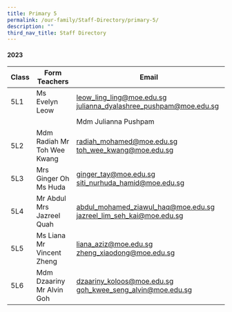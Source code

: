 ```yaml
---
title: Primary 5
permalink: /our-family/Staff-Directory/primary-5/
description: ""
third_nav_title: Staff Directory
---
```

#### 2023


     
| Class | Form Teachers |Email |
| -------- | -------- | -------- |
| 5L1  | Ms Evelyn Leow  | leow_ling_ling@moe.edu.sg  <br>julianna_dyalashree_pushpam@moe.edu.sg  | 
|||Mdm Julianna Pushpam  
| 5L2| Mdm Radiah  Mr Toh Wee Kwang   | radiah_mohamed@moe.edu.sg   toh_wee_kwang@moe.edu.sg  |
|5L3 | Mrs Ginger Oh  Ms Huda  | ginger_tay@moe.edu.sg siti_nurhuda_hamid@moe.edu.sg  |
|5L4 | Mr Abdul  Mrs Jazreel Quah   | abdul_mohamed_ziawul_haq@moe.edu.sg   jazreel_lim_seh_kai@moe.edu.sg  |
| 5L5  | Ms Liana  Mr Vincent Zheng   | liana_aziz@moe.edu.sg  zheng_xiaodong@moe.edu.sg|
| 5L6  | Mdm Dzaariny  Mr Alvin Goh  | dzaariny_koloos@moe.edu.sg  goh_kwee_seng_alvin@moe.edu.sg |